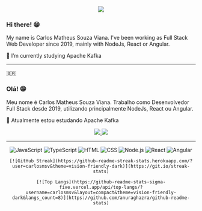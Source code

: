 <div align='center'>
<img src='https://readme-typing-svg.herokuapp.com?font=ubuntu&color=16A085&center=true&lines=Full+Stack+Web+Developer'/>
</div>

### Hi there! 😁

My name is Carlos Matheus Souza Viana. I've been working as Full Stack Web Developer since 2019, mainly with NodeJs, React or Angular. 

🌱 I’m currently studying Apache Kafka

----
:brazil: 

### Olá! 😁

Meu nome é Carlos Matheus Souza Viana. Trabalho como Desenvolvedor Full Stack desde 2019, utilizando principalmente NodeJs, React ou Angular. 

🌱 Atualmente estou estudando Apache Kafka

<div align='center'>
   <a href='https://www.linkedin.com/in/carlos-msv' target='_blank'>
      <img src='https://img.shields.io/badge/linkedin%20-%230077B5.svg?&style=for-the-badge&logo=linkedin&logoColor=white'/>
   </a>
   <a href='mailto:carlos.cmsv@gmail.com' target='_blank'>
       <img src='https://img.shields.io/badge/Gmail-D14836?style=for-the-badge&logo=gmail&logoColor=white'/>
   </a>
</div>

----

<div align='center'>
   
   ![JavaScript](https://img.shields.io/badge/JavaScript-323330?style=for-the-badge&logo=javascript&logoColor=F7DF1E)
   ![TypeScript](https://img.shields.io/badge/TypeScript-007ACC?style=for-the-badge&logo=typescript&logoColor=white)
   ![HTML](https://img.shields.io/badge/HTML5-E34F26?style=for-the-badge&logo=html5&logoColor=white)
   ![CSS](https://img.shields.io/badge/CSS3-1572B6?style=for-the-badge&logo=css3&logoColor=white)
   ![Node.js](https://img.shields.io/badge/Node.js-339933?style=for-the-badge&logo=nodedotjs&logoColor=white)
   ![React](https://img.shields.io/badge/React-20232A?style=for-the-badge&logo=react&logoColor=61DAFB)
   ![Angular](https://img.shields.io/badge/Angular-DD0031?style=for-the-badge&logo=angular&logoColor=white)


    [![GitHub Streak](https://github-readme-streak-stats.herokuapp.com/?user=carlosmsv&theme=vision-friendly-dark)](https://git.io/streak-stats)
    
    [![Top Langs](https://github-readme-stats-sigma-five.vercel.app/api/top-langs/?username=carlosmsv&layout=compact&theme=vision-friendly-dark&langs_count=8)](https://github.com/anuraghazra/github-readme-stats)

   <!-- <iframe width="600" height="600" src="https://ionicabizau.github.io/github-profile-languages/api.html?carlosmsv" frameborder="0"></iframe> -->
   
</div>
